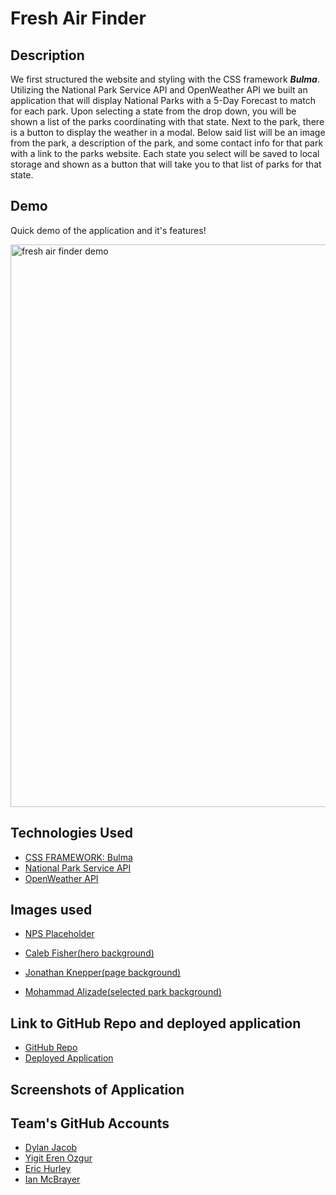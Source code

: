 # Fresh Air Finder

## Description
We first structured the website and styling with the CSS framework ***Bulma***.  Utilizing the National Park Service API and OpenWeather API we built an application that will display National Parks with a 5-Day Forecast to match for each park.  Upon selecting a state from the drop down, you will be shown a list of the parks coordinating with that state.  Next to the park, there is a button to display the weather in a modal.  Below said list will be an image from the park, a description of the park, and some contact info for that park with a link to the parks website. Each state you select will be saved to local storage and shown as a button that will take you to that list of parks for that state.

## Demo

Quick demo of the application and it's features!

<img src="./images/fresh-air-finder-demo.gif" alt="fresh air finder demo" width="900">

## Technologies Used
- [CSS FRAMEWORK: Bulma](https://bulma.io/)
- [National Park Service API](https://www.nps.gov/subjects/developer/get-started.htm)
- [OpenWeather API](https://openweathermap.org/forecast5)

## Images used
- [NPS Placeholder](https://www.nps.gov/common/commonspot/templates/images/graphics/404/01.jpg)

- [Caleb Fisher(hero background)](https://images.unsplash.com/photo-1609788063095-d71bf3c1f01f?ixid=MXwxMjA3fDB8MHxwaG90by1wYWdlfHx8fGVufDB8fHw%3D&ixlib=rb-1.2.1&auto=format&fit=crop&w=2700&q=80)

- [Jonathan Knepper(page background)](https://images.unsplash.com/photo-1507181080368-cc2195abcde1?ixid=MXwxMjA3fDB8MHxwaG90by1wYWdlfHx8fGVufDB8fHw%3D&ixlib=rb-1.2.1&auto=format&fit=crop&w=1489&q=80)

- [Mohammad Alizade(selected park background)](https://unsplash.com/photos/XgeZu2jBaVI)

## Link to GitHub Repo and deployed application
- [GitHub Repo](https://github.com/dylanjacob76/fresh-air-finder-2)
- [Deployed Application](https://dylanjacob76.github.io/fresh-air-finder-2/)

## Screenshots of Application


## Team's GitHub Accounts
- [Dylan Jacob](https://github.com/dylanjacob76)
- [Yigit Eren Ozgur](https://github.com/erenozgur98)
- [Eric Hurley](https://github.com/HurleySquared)
- [Ian McBrayer](https://github.com/ihm57511)
